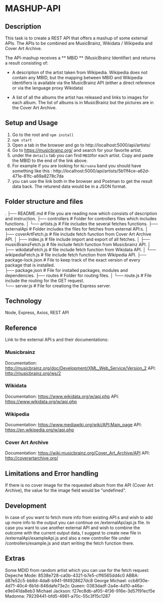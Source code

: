 
# MASHUP-API

## Description
This task is to create a REST API that offers a mashup of some external APIs.
The APIs to be combined are MusicBrainz, Wikidata / Wikipedia and Cover Art Archive.

The API-mashup receives a ** MBID ** (MusicBrainz Identifier) ​​and returns a result consisting of:
		 					
- A description of the artist taken from Wikipedia. Wikipedia does not contain any MBID, but the mapping between MBID and Wikipedia identifiers is available via the MusicBrainz API (either a direct reference or via the language proxy Wikidata)
 
- A list of all the albums the artist has released and links to images for each album. The list of albums is in MusicBrainz but the pictures are in the Cover Art Archive.	

## Setup and Usage

1. Go to the root and `npm install`
2. `npm start`
3. Open a tab in the browser and go to http://localhost:5000/api/artists/
4. Go to https://musicbrainz.org/ and search for your favorite artist.
5. under the `details` tab you can find `MBID`for each artist. Copy and paste the MBID to the end of the link above.
6. For example if you are looking for `Nirvana` band you should have something like this : http://localhost:5000/api/artists/5b11f4ce-a62d-471e-81fc-a69a8278c7da
7. you can use the link both in the browser and Postman to get the result data back. The returend data would be in a JSON format.


## Folder structure and files 

.
├── README.md                   # File you are reading now which consists of description and instruction.
├── controllers                 # Folder for controllers files which includes functions. 
│   └── artists.js              # File includes the several fetches functions.
├── externalApi                 # Folder includes the files for fetches from external API:s.
│   ├── coverArtFetch.js        # file include fetch function from Cover Art Archive API.
│   ├── index.js                # file include import and export of all fetches.
│   ├── musicBrainzFetch.js     # file include fetch function from Musicbrainz API.
│   ├── wikidataFetch.js        # file include fetch function from Wikidata API.
│   └── wikipediaFetch.js       # file include fetch function from Wikipedia API.
├── package-lock.json           # File to keep track of the exact version of every package that is installed.           
├── package.json                # File for installed packages, modules and dependencies.
├── routes                      # Folder for routing files.
│   └── route.js                # File include the routing for the GET request.   
└── server.js                   # File for creationg the Express server.

## Technology 
Node, Express, Axios, REST API

## Reference

Link to the external API:s and their documentations:
### Musicbrainz
Documentation: http://musicbrainz.org/doc/Development/XML_Web_Service/Version_2
API: http://musicbrainz.org/ws/2

### Wikidata
Documentation: https://www.wikidata.org/w/api.php
API: https://www.wikidata.org/w/api.php

### Wikipedia
Documentation: https://www.mediawiki.org/wiki/API:Main_page
API: https://en.wikipedia.org/w/api.php

### Cover Art Archive
Documentation: https://wiki.musicbrainz.org/Cover_Art_Archive/API
API: http://coverartarchive.org/

## Limitations and Error handling
If there is no cover image for the requested album from the API (Cover Art Archive), the value for the image field would be "undefined".

## Development
In case of you want to fetch more info from existing API:s and wish to add up more info to the output you can continue on /externalApi/api.js file.
In case you want to use another external API and wish to combine the outcome with the current output data, I suggest to create new file in /externalApi/exampleApi.js and also a new controller file under /controllers/example.js and start writing the fetch function there.

## Extras
Some MDID from random artist which you can use for the fetch request: 
Depeche Mode: 8538e728-ca0b-4321-b7e5-cff6565dd4c0
ABBA: d87e52c5-bb8d-4da8-b941-9f4928627dc8
George Michael: ccb8f30e-4d71-40c4-8b1d-846dafe73e2c
Queen: 0383dadf-2a4e-4d10-a46a-e9e041da8eb3
Michael Jackson: f27ec8db-af05-4f36-916e-3d57f91ecf5e
Madonna: 79239441-bfd5-4981-a70c-55c3f15c1287
